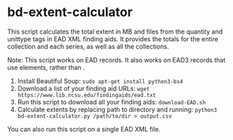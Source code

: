 # bd-extent-calculator

This script calculates the total extent in MB and files from the quantity and unittype tags in EAD XML finding aids. It provides the totals for the entire collection and each series, as well as all the collections.

Note: This script works on EAD records. It also works on EAD3 records that use <c> elements, rather than <cxx>.

1. Install Beautiful Soup: `sudo apt-get install python3-bs4`
2. Download a list of your finding aid URLs: `wget https://www.lib.ncsu.edu/findingaids/ead.txt`
3. Run this script to download all your finding aids: `download-EAD.sh`
3. Calculate extents by replacing path to directory and running: `python3 bd-extent-calculator.py /path/to/dir > output.csv`

You can also run this script on a single EAD XML file.